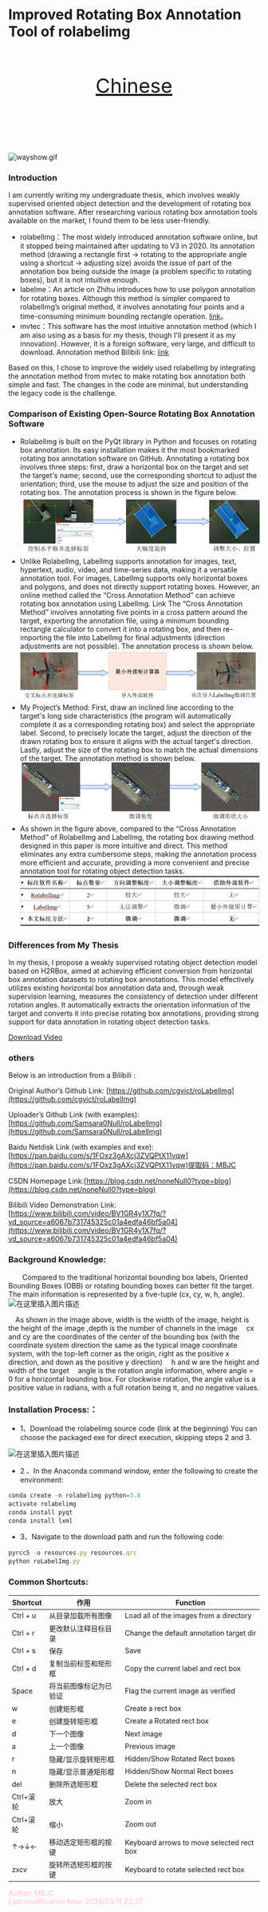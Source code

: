 

# Improved Rotating Box Annotation Tool of rolabelimg

<br><br>
<div align="center" style="margin-bottom: 2em;">
  <a href="./readme.md" style="font-size: 40px;">Chinese</a>
</div>
<br><br>
<br><br>

![wayshow.gif](GIF%2Fwayshow.gif)

###  Introduction
I am currently writing my undergraduate thesis, which involves weakly supervised oriented object detection and the development of rotating box annotation software. After researching various rotating box annotation tools available on the market, I found them to be less user-friendly.
- rolabelImg：The most widely introduced annotation software online, but it stopped being maintained after updating to V3 in 2020. Its annotation method (drawing a rectangle first -> rotating to the appropriate angle using a shortcut -> adjusting size) avoids the issue of part of the annotation box being outside the image (a problem specific to rotating boxes), but it is not intuitive enough.
- labelme：An article on Zhihu introduces how to use polygon annotation for rotating boxes. Although this method is simpler compared to rolabelImg’s original method, it involves annotating four points and a time-consuming minimum bounding rectangle operation. [link](https://zhuanlan.zhihu.com/p/430850089)。
- mvtec：This software has the most intuitive annotation method (which I am also using as a basis for my thesis, though I'll present it as my innovation). However, it is a foreign software, very large, and difficult to download. Annotation method Bilibili link: [link](https://www.bilibili.com/video/BV1ne411p7gN/?share_source=copy_web&vd_source=64142f260d920ecb9e7a7e71f98a7d7a)

Based on this, I chose to improve the widely used rolabelImg by integrating the annotation method from mvtec to make rotating box annotation both simple and fast. The changes in the code are minimal, but understanding the legacy code is the challenge.

### Comparison of Existing Open-Source Rotating Box Annotation Software
- RolabelImg is built on the PyQt library in Python and focuses on rotating box annotation. Its easy installation makes it the most bookmarked rotating box annotation software on GitHub. Annotating a rotating box involves three steps: first, draw a horizontal box on the target and set the target's name; second, use the corresponding shortcut to adjust the orientation; third, use the mouse to adjust the size and position of the rotating box. The annotation process is shown in the figure below.
![RolabelImg](GIF%2Fway1.png)
- Unlike RolabelImg, LabelImg supports annotation for images, text, hypertext, audio, video, and time-series data, making it a versatile annotation tool. For images, LabelImg supports only horizontal boxes and polygons, and does not directly support rotating boxes. However, an online method called the “Cross Annotation Method” can achieve rotating box annotation using LabelImg. Link The “Cross Annotation Method” involves annotating five points in a cross pattern around the target, exporting the annotation file, using a minimum bounding rectangle calculator to convert it into a rotating box, and then re-importing the file into LabelImg for final adjustments (direction adjustments are not possible). The annotation process is shown below.
![LabelImg](GIF%2Fway2.png)
- My Project’s Method: First, draw an inclined line according to the target's long side characteristics (the program will automatically complete it as a corresponding rotating box) and select the appropriate label. Second, to precisely locate the target, adjust the direction of the drawn rotating box to ensure it aligns with the actual target's direction. Lastly, adjust the size of the rotating box to match the actual dimensions of the target. The annotation method is shown below.
![my_RolabelImg](GIF%2Fway3.png)
- As shown in the figure above, compared to the “Cross Annotation Method” of RolabelImg and LabelImg, the rotating box drawing method designed in this paper is more intuitive and direct. This method eliminates any extra cumbersome steps, making the annotation process more efficient and accurate, providing a more convenient and precise annotation tool for rotating object detection tasks.
![com](GIF%2Fcom.png)

### Differences from My Thesis
In my thesis, I propose a weakly supervised rotating object detection model based on H2RBox, aimed at achieving efficient conversion from horizontal box annotation datasets to rotating box annotations. This model effectively utilizes existing horizontal box annotation data and, through weak supervision learning, measures the consistency of detection under different rotation angles. It automatically extracts the orientation information of the target and converts it into precise rotating box annotations, providing strong support for data annotation in rotating object detection tasks.

[Download Video](./GIF/my_model.mp4)

### others
Below is an introduction from a Bilibili :

Original Author’s Github Link: [https://github.com/cgvict/roLabelImg](https://github.com/cgvict/roLabelImg)

Uploader’s Github Link (with examples):[https://github.com/Samsara0Null/roLabelImg](https://github.com/Samsara0Null/roLabelImg)

Baidu Netdisk Link (with examples and exe):[https://pan.baidu.com/s/1FOxz3gAXcj3ZVQPtX11vqw](https://pan.baidu.com/s/1FOxz3gAXcj3ZVQPtX11vqw)提取码：MBJC 

CSDN Homepage Link:[https://blog.csdn.net/noneNull0?type=blog](https://blog.csdn.net/noneNull0?type=blog)

Bilibili Video Demonstration Link:  [https://www.bilibili.com/video/BV1GR4y1X7fq/?vd_source=a6067b731745325c01a4edfa46bf5a04](https://www.bilibili.com/video/BV1GR4y1X7fq/?vd_source=a6067b731745325c01a4edfa46bf5a04)
### Background Knowledge:
&emsp;&emsp;Compared to the traditional horizontal bounding box labels, Oriented Bounding Boxes (OBB) or rotating bounding boxes can better fit the target. The main information is represented by a five-tuple (cx, cy, w, h, angle).
![在这里插入图片描述](https://img-blog.csdnimg.cn/65e02f5dd11a4551a7828044b25a7722.png)

&emsp;As shown in the image above, width is the width of the image, height is the height of the image ,depth is the number of channels in the image
&emsp;cx and cy are the coordinates of the center of the bounding box (with the coordinate system direction the same as the typical image coordinate system, with the top-left corner as the origin, right as the positive x direction, and down as the positive y direction)
&emsp;h and w are the height and width of the target
&emsp;angle is the rotation angle information, where angle = 0 for a horizontal bounding box. For clockwise rotation, the angle value is a positive value in radians, with a full rotation being π, and no negative values.
### Installation Process:：
- 1、Download the rolabelimg source code (link at the beginning) You can choose the packaged exe for direct execution, skipping steps 2 and 3.

![在这里插入图片描述](https://img-blog.csdnimg.cn/0fe334f5f4c2487a8e545f1d9825a02c.png)
- 2 、In the Anaconda command window, enter the following to create the environment:
```javascript
conda create -n rolabelimg python=3.8
activate rolabelimg
conda install pyqt
conda install lxml
```

- 3、Navigate to the download path and run the following code:
```javascript
pyrcc5 -o resources.py resources.qrc 
python roLabelImg.py
```




### Common Shortcuts:
Shortcut | 作用|Function
-------- | -----|-----
| Ctrl + u   |从目录加载所有图像| Load all of the images from a directory    |
| Ctrl + r   |更改默认注释目标目录| Change the default annotation target dir   |
| Ctrl + s   |保存|  Save                                       |
| Ctrl + d   |复制当前标签和矩形框 | Copy the current label and rect box        |
| Space      |将当前图像标记为已验证|  Flag the current image as verified         |
| w          |创建矩形框 | Create a rect box                          |
| e          | 创建旋转矩形框| Create a Rotated rect box                  |
| d          |下一个图像 | Next image                                 |
| a          |上一个图像|  Previous image                             |
| r          | 隐藏/显示旋转矩形框| Hidden/Show Rotated Rect boxes             |
| n          |隐藏/显示普通矩形框 | Hidden/Show Normal Rect boxes              |
| del        | 删除所选矩形框| Delete the selected rect box               |
| Ctrl+滚轮     | 放大| Zoom in                                    |
| Ctrl+滚轮  |缩小 | Zoom out                                   |
| ↑→↓←       | 移动选定矩形框的按键| Keyboard arrows to move selected rect box  |
| zxcv       |旋转所选矩形框的按键 | Keyboard to rotate selected rect box       |


<span style="color:pink;">Author: MBJC</span>  
<span style="color:pink;">Last modification time: 2024/03/11 23:37</span>
